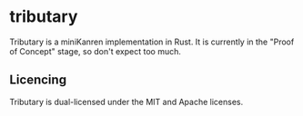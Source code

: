 # tributary
Tributary is a miniKanren implementation in Rust. It is currently in the "Proof of Concept" stage, so 
don't expect too much.

## Licencing

Tributary is dual-licensed under the MIT and Apache licenses.

